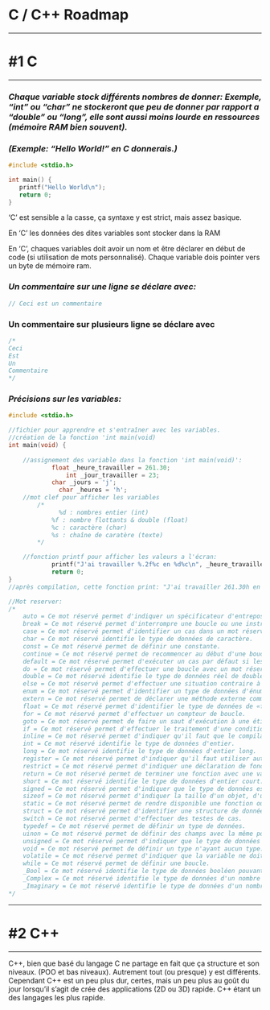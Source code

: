 # C / C++ Roadmap

---

# #1 C

---

### *Chaque variable stock différents nombres de donner: Exemple, **“int”** ou **“char”** ne stockeront que peu de donner par rapport a **“double”** ou **“long”**, elle sont aussi moins lourde en ressources (mémoire RAM bien souvent).*

### *(Exemple: “Hello World!” en C donnerais.)*

```c
#include <stdio.h>

int main() {
   printf("Hello World\n");
   return 0;
}
```

‘C’ est sensible a la casse, ça syntaxe y est strict, mais assez basique. 

En ‘C’ les données des dites variables sont stocker dans la RAM

En ‘C’, chaques variables doit avoir un nom et être déclarer en début de code (si utilisation de mots personnalisé). Chaque variable dois pointer vers un byte de mémoire ram. 

### *Un commentaire sur une ligne se déclare avec:*

```c
// Ceci est un commentaire
```

### Un commentaire sur plusieurs ligne se déclare avec

```c
/*
Ceci 
Est
Un
Commentaire
*/
```

### *Précisions sur les variables:*

```c
#include <stdio.h>

//fichier pour apprendre et s'entraîner avec les variables.
//création de la fonction 'int main(void)
int main(void) {
    
    //assignement des variable dans la fonction 'int main(void)':
		    float _heure_travailler = 261.30;
				int _jour_travailler = 23;
		    char _jours = 'j';
			  char _heures = 'h';
    //mot clef pour afficher les variables
	    /*
			  %d : nombres entier (int)
		    %f : nombre flottants & double (float)
		    %c : caractère (char)
		    %s : chaîne de caratère (texte)
	    */

    //fonction printf pour afficher les valeurs a l'écran:
		    printf("J'ai travailler %.2f%c en %d%c\n", _heure_travailler, _heures, _jour_travailler, _jours );
		    return 0;
}
//après compilation, cette fonction print: "J'ai travailler 261.30h en 23j"

//Mot reserver:
/*
    auto = Ce mot réservé permet d'indiquer un spécificateur d'entreposage de classe.
    break = Ce mot réservé permet d'interrompre une boucle ou une instruction «switch».
    case = Ce mot réservé permet d'identifier un cas dans un mot réservé «switch».
    char = Ce mot réservé identifie le type de données de caractère.
    const = Ce mot réservé permet de définir une constante.
    continue = Ce mot réservé permet de recommencer au début d'une boucle.
    default = Ce mot réservé permet d'exécuter un cas par défaut si les autres ne sont pas correspondant dans un mot réservé «switch».
    do = Ce mot réservé permet d'effectuer une boucle avec un mot réservé «while».
    double = Ce mot réservé identifie le type de données réel de double précision.
    else = Ce mot réservé permet d'effectuer une situation contraire à la condition «if».
    enum = Ce mot réservé permet d'identifier un type de données d'énumération.
    extern = Ce mot réservé permet de déclarer une méthode externe comme par exemple lorsqu'on définit une API de Windows.
    float = Ce mot réservé permet d'identifier le type de données de «float».
    for = Ce mot réservé permet d'effectuer un compteur de boucle.
    goto = Ce mot réservé permet de faire un saut d'exécution à une étiquette.
    if = Ce mot réservé permet d'effectuer le traitement d'une condition.
    inline = Ce mot réservé permet d'indiquer qu'il faut que le compilateur élargisse la fonction en ligne au moment de l'appel de la fonction ou d'un membre de fonctions
    int = Ce mot réservé identifie le type de données d'entier.
    long = Ce mot réservé identifie le type de données d'entier long.
    register = Ce mot réservé permet d'indiquer qu'il faut utiliser autant que possible les registres du microprocesseur pour contenir le contenu d'une variable ou d'un paramètre.
    restrict = Ce mot réservé permet d'indiquer une déclaration de fonction ou de définition n'envoyant pas un type de format pointeur, ainsi le compilateur retournera un objet n'étant pas un alias mais avec tous les pointeurs des autres.
    return = Ce mot réservé permet de terminer une fonction avec une valeur optionnelle.
    short = Ce mot réservé identifie le type de données d'entier court.
    signed = Ce mot réservé permet d'indiquer que le type de données est entier, donc qu'il support les nombres négatif.
    sizeof = Ce mot réservé permet d'indiquer la taille d'un objet, d'une variable ou d'un type de données.
    static = Ce mot réservé permet de rendre disponible une fonction ou variable d'une classe de façon global comme si elle se trouvait en dehors de la classe elle-même.
    struct = Ce mot réservé permet d'identifier une structure de données (un enregistrement).
    switch = Ce mot réservé permet d'effectuer des testes de cas.
    typedef = Ce mot réservé permet de définir un type de données.
    uinon = Ce mot réservé permet de définir des champs avec la même position de déplacement dans une structure, donc qu'y se superpose.
    unsigned = Ce mot réservé permet d'indiquer que le type de données ne contient pas de partie négatif, que c'est n'est pas un nombre entier mais un nombre naturel.
    void = Ce mot réservé permet de définir un type n'ayant aucun type.
    volatile = Ce mot réservé permet d'indiquer que la variable ne doit pas changer d'ordre de place en mémoire après la compilation.
    while = Ce mot réservé permet de définir une boucle.
    _Bool = Ce mot réservé identifie le type de données booléen pouvant être 0 ou 1.
    _Complex = Ce mot réservé identifie le type de données d'un nombre complexe.
    _Imaginary = Ce mot réservé identifie le type de données d'un nombre imaginaire.
*/
```

---

# #2 C++

---

C++, bien que basé du langage C ne partage en fait que ça structure et son niveaux. (POO et bas niveaux). Autrement tout (ou presque) y est différents. Cependant C++ est un peu plus dur, certes, mais un peu plus au goût du jour lorsqu’il s’agit de crée des applications (2D ou 3D) rapide. C++ étant un des langages les plus rapide.
